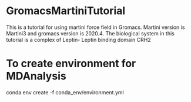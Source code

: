 # GromacsMartiniTutorial
This is a tutorial for using martini force field in Gromacs. Martini version is Martini3 and gromacs version is 2020.4. The biological system in this tutorial is a complex of Leptin- Leptin binding domain CRH2


# To create environment for MDAnalysis
conda env create -f conda_env/environment.yml
